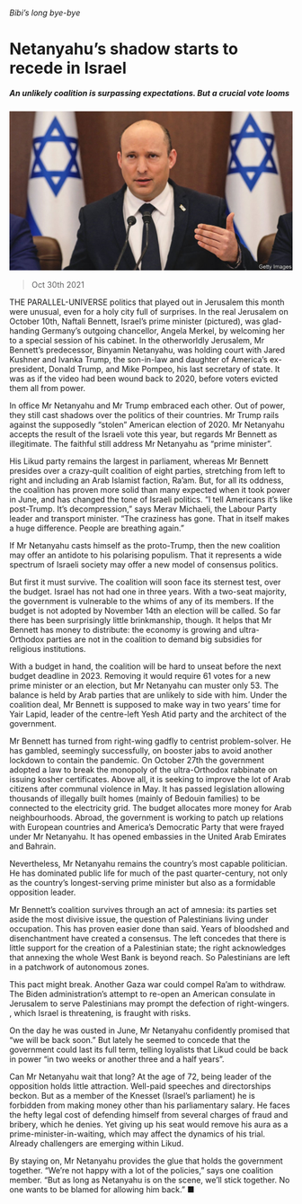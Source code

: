 ###### Bibi’s long bye-bye

# Netanyahu’s shadow starts to recede in Israel 

##### An unlikely coalition is surpassing expectations. But a crucial vote looms 

![image](images/20211030_MAP008_0.jpg) 

> Oct 30th 2021 

THE PARALLEL-UNIVERSE politics that played out in Jerusalem this month were unusual, even for a holy city full of surprises. In the real Jerusalem on October 10th, Naftali Bennett, Israel’s prime minister (pictured), was glad-handing Germany’s outgoing chancellor, Angela Merkel, by welcoming her to a special session of his cabinet. In the otherworldly Jerusalem, Mr Bennett’s predecessor, Binyamin Netanyahu, was holding court with Jared Kushner and Ivanka Trump, the son-in-law and daughter of America’s ex-president, Donald Trump, and Mike Pompeo, his last secretary of state. It was as if the video had been wound back to 2020, before voters evicted them all from power.

In office Mr Netanyahu and Mr Trump embraced each other. Out of power, they still cast shadows over the politics of their countries. Mr Trump rails against the supposedly “stolen” American election of 2020. Mr Netanyahu accepts the result of the Israeli vote this year, but regards Mr Bennett as illegitimate. The faithful still address Mr Netanyahu as “prime minister”.


His Likud party remains the largest in parliament, whereas Mr Bennett presides over a crazy-quilt coalition of eight parties, stretching from left to right and including an Arab Islamist faction, Ra’am. But, for all its oddness, the coalition has proven more solid than many expected when it took power in June, and has changed the tone of Israeli politics. “I tell Americans it’s like post-Trump. It’s decompression,” says Merav Michaeli, the Labour Party leader and transport minister. “The craziness has gone. That in itself makes a huge difference. People are breathing again.”

If Mr Netanyahu casts himself as the proto-Trump, then the new coalition may offer an antidote to his polarising populism. That it represents a wide spectrum of Israeli society may offer a new model of consensus politics.

But first it must survive. The coalition will soon face its sternest test, over the budget. Israel has not had one in three years. With a two-seat majority, the government is vulnerable to the whims of any of its members. If the budget is not adopted by November 14th an election will be called. So far there has been surprisingly little brinkmanship, though. It helps that Mr Bennett has money to distribute: the economy is growing and ultra-Orthodox parties are not in the coalition to demand big subsidies for religious institutions.

With a budget in hand, the coalition will be hard to unseat before the next budget deadline in 2023. Removing it would require 61 votes for a new prime minister or an election, but Mr Netanyahu can muster only 53. The balance is held by Arab parties that are unlikely to side with him. Under the coalition deal, Mr Bennett is supposed to make way in two years’ time for Yair Lapid, leader of the centre-left Yesh Atid party and the architect of the government.

Mr Bennett has turned from right-wing gadfly to centrist problem-solver. He has gambled, seemingly successfully, on booster jabs to avoid another lockdown to contain the pandemic. On October 27th the government adopted a law to break the monopoly of the ultra-Orthodox rabbinate on issuing kosher certificates. Above all, it is seeking to improve the lot of Arab citizens after communal violence in May. It has passed legislation allowing thousands of illegally built homes (mainly of Bedouin families) to be connected to the electricity grid. The budget allocates more money for Arab neighbourhoods. Abroad, the government is working to patch up relations with European countries and America’s Democratic Party that were frayed under Mr Netanyahu. It has opened embassies in the United Arab Emirates and Bahrain.

Nevertheless, Mr Netanyahu remains the country’s most capable politician. He has dominated public life for much of the past quarter-century, not only as the country’s longest-serving prime minister but also as a formidable opposition leader.

Mr Bennett’s coalition survives through an act of amnesia: its parties set aside the most divisive issue, the question of Palestinians living under occupation. This has proven easier done than said. Years of bloodshed and disenchantment have created a consensus. The left concedes that there is little support for the creation of a Palestinian state; the right acknowledges that annexing the whole West Bank is beyond reach. So Palestinians are left in a patchwork of autonomous zones.

This pact might break. Another Gaza war could compel Ra’am to withdraw. The Biden administration’s attempt to re-open an American consulate in Jerusalem to serve Palestinians may prompt the defection of right-wingers. , which Israel is threatening, is fraught with risks.

On the day he was ousted in June, Mr Netanyahu confidently promised that “we will be back soon.” But lately he seemed to concede that the government could last its full term, telling loyalists that Likud could be back in power “in two weeks or another three and a half years”.

Can Mr Netanyahu wait that long? At the age of 72, being leader of the opposition holds little attraction. Well-paid speeches and directorships beckon. But as a member of the Knesset (Israel’s parliament) he is forbidden from making money other than his parliamentary salary. He faces the hefty legal cost of defending himself from several charges of fraud and bribery, which he denies. Yet giving up his seat would remove his aura as a prime-minister-in-waiting, which may affect the dynamics of his trial. Already challengers are emerging within Likud.

By staying on, Mr Netanyahu provides the glue that holds the government together. “We’re not happy with a lot of the policies,” says one coalition member. “But as long as Netanyahu is on the scene, we’ll stick together. No one wants to be blamed for allowing him back.” ■

